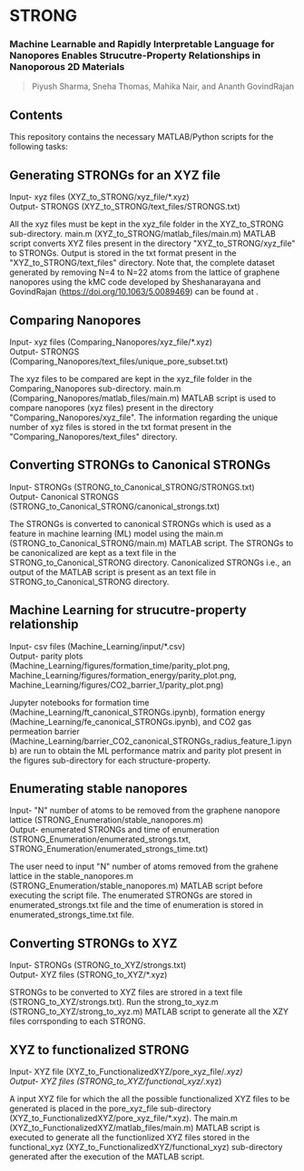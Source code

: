 # STRONG

### Machine Learnable and Rapidly Interpretable Language for Nanopores Enables Strucutre-Property Relationships in Nanoporous 2D Materials
> Piyush Sharma, Sneha Thomas, Mahika Nair, and Ananth GovindRajan

## Contents
This repository contains the necessary MATLAB/Python scripts for the following tasks:

## Generating STRONGs for an XYZ file
Input- xyz files (XYZ_to_STRONG/xyz_file/*.xyz) <br>
Output- STRONGS (XYZ_to_STRONG/text_files/STRONGS.txt)

All the xyz files must be kept in the xyz_file folder in the XYZ_to_STRONG sub-directory. main.m (XYZ_to_STRONG/matlab_files/main.m) MATLAB script converts XYZ files present in the directory "XYZ_to_STRONG/xyz_file" to STRONGs. Output is stored in the txt format present in the "XYZ_to_STRONG/text_files" directory.
Note that, the complete dataset generated by removing N=4 to N=22 atoms from the lattice of graphene nanopores using the kMC code developed by Sheshanarayana and GovindRajan (https://doi.org/10.1063/5.0089469) can be found at .

## Comparing Nanopores
Input- xyz files (Comparing_Nanopores/xyz_file/*.xyz) <br>
Output- STRONGS (Comparing_Nanopores/text_files/unique_pore_subset.txt)

The xyz files to be compared are kept in the xyz_file folder in the Comparing_Nanopores sub-directory. main.m (Comparing_Nanopores/matlab_files/main.m) MATLAB script is used to compare nanopores (xyz files) present in the directory "Comparing_Nanopores/xyz_file". The information regarding the unique number of xyz files is stored in the txt format present in the "Comparing_Nanopores/text_files" directory.

## Converting STRONGs to Canonical STRONGs
Input- STRONGs (STRONG_to_Canonical_STRONG/STRONGS.txt) <br>
Output- Canonical STRONGS (STRONG_to_Canonical_STRONG/canonical_strongs.txt)

The STRONGs is converted to canonical STRONGs which is used as a feature in machine learning (ML) model using the main.m (STRONG_to_Canonical_STRONG/main.m) MATLAB script. The STRONGs to be canonicalized are kept as a text file in the STRONG_to_Canonical_STRONG directory. Canonicalized STRONGs i.e., an output of the MATLAB script is present as an text file in STRONG_to_Canonical_STRONG directory. 

## Machine Learning for strucutre-property relationship
Input- csv files (Machine_Learning/input/*.csv) <br>
Output- parity plots (Machine_Learning/figures/formation_time/parity_plot.png, Machine_Learning/figures/formation_energy/parity_plot.png, Machine_Learning/figures/CO2_barrier_1/parity_plot.png)

Jupyter notebooks for formation time (Machine_Learning/ft_canonical_STRONGs.ipynb), formation energy (Machine_Learning/fe_canonical_STRONGs.ipynb), and CO2 gas permeation barrier (Machine_Learning/barrier_CO2_canonical_STRONGs_radius_feature_1.ipynb) are run to obtain the ML performance matrix and parity plot present in the figures sub-directory for each structure-property.  

## Enumerating stable nanopores
Input- "N" number of atoms to be removed from the graphene nanopore lattice (STRONG_Enumeration/stable_nanopores.m) <br>
Output- enumerated STRONGs and time of enumeration (STRONG_Enumeration/enumerated_strongs.txt, STRONG_Enumeration/enumerated_strongs_time.txt)

The user need to input "N" number of atoms removed from the grahene lattice in the stable_nanopores.m (STRONG_Enumeration/stable_nanopores.m) MATLAB script before executing the script file. The enumerated STRONGs are stored in enumerated_strongs.txt file and the time of enumeration is stored in enumerated_strongs_time.txt file. 

## Converting STRONGs to XYZ
Input- STRONGs (STRONG_to_XYZ/strongs.txt) <br>
Output- XYZ files (STRONG_to_XYZ/*.xyz)

STRONGs to be converted to XYZ files are strored in a text file (STRONG_to_XYZ/strongs.txt). Run the strong_to_xyz.m (STRONG_to_XYZ/strong_to_xyz.m) MATLAB script to generate all the XZY files corrsponding to each STRONG. 

## XYZ to functionalized STRONG
Input- XYZ file (XYZ_to_FunctionalizedXYZ/pore_xyz_file/*.xyz) <br>
Output- XYZ files (STRONG_to_XYZ/functional_xyz/*.xyz)

A input XYZ file for which the all the possible functionalized XYZ files to be generated is placed in the pore_xyz_file sub-directory (XYZ_to_FunctionalizedXYZ/pore_xyz_file/*.xyz). The main.m (XYZ_to_FunctionalizedXYZ/matlab_files/main.m) MATLAB script is executed to generate all the functionlized XYZ files stored in the functional_xyz (XYZ_to_FunctionalizedXYZ/functional_xyz) sub-directory generated after the execution of the MATLAB script.  




